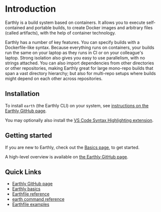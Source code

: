 # Introduction

Earthly is a build system based on containers. It allows you to execute self-contained and portable builds, to create Docker images and arbitrary files (called artifacts), with the help of container technology.

Earthly has a number of key features. You can specify builds with a Dockerfile-like syntax. Because everything runs on containers, your builds run the same on your laptop as they runs in CI or on your colleague's laptop. Strong isolation also gives you easy to use parallelism, with no strings attached. You can also import dependencies from other directories or other repositories, making Earthly great for large mono-repo builds that span a vast directory hierarchy; but also for multi-repo setups where builds might depend on each other across repositories.

## Installation

To install `earth` (the Earthly CLI) on your system, see [instructions on the Earthly GitHub page](https://github.com/vladaionescu/earthly#installation).

You may optionally also install the [VS Code Syntax Highlighting extension](https://marketplace.visualstudio.com/items?itemName=earthly.earthfile-syntax-highlighting).

## Getting started

If you are new to Earthly, check out the [Basics page](./guides/basics.md), to get started.

A high-level overview is available on [the Earthly GitHub page](https://github.com/vladaionescu/earthly).

## Quick Links

* [Earthly GitHub page](https://github.com/vladaionescu/earthly)
* [Earthly basics](./guides/basics.md)
* [Earthfile reference](./earthfile/earthfile.md)
* [earth command reference](./earth-command/earth-command.md)
* [Earthfile examples](./examples/examples.md)
